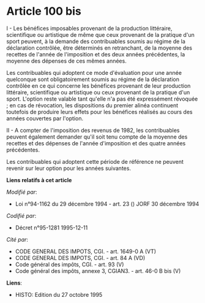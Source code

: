 # Article 100 bis

I - Les bénéfices imposables provenant de la production littéraire, scientifique ou artistique de même que ceux provenant de
la pratique d'un sport peuvent, à la demande des contribuables soumis au régime de la déclaration contrôlée, être déterminés
en retranchant, de la moyenne des recettes de l'année de l'imposition et des deux années précédentes, la moyenne des dépenses
de ces mêmes années.

Les contribuables qui adoptent ce mode d'évaluation pour une année quelconque sont obligatoirement soumis au régime de la
déclaration contrôlée en ce qui concerne les bénéfices provenant de leur production littéraire, scientifique ou artistique ou
ceux provenant de la pratique d'un sport. L'option reste valable tant qu'elle n'a pas été expressément révoquée ; en cas de
révocation, les dispositions du premier alinéa continuent toutefois de produire leurs effets pour les bénéfices réalisés au
cours des années couvertes par l'option.

II - A compter de l'imposition des revenus de 1982, les contribuables peuvent également demander qu'il soit tenu compte de la
moyenne des recettes et des dépenses de l'année d'imposition et des quatre années précédentes.

Les contribuables qui adoptent cette période de référence ne peuvent revenir sur leur option pour les années suivantes.

**Liens relatifs à cet article**

_Modifié par_:

  - Loi n°94-1162 du 29 décembre 1994 - art. 23 () JORF 30 décembre 1994

_Codifié par_:

  - Décret n°95-1281 1995-12-11

_Cité par_:

  - CODE GENERAL DES IMPOTS, CGI. - art. 1649-0 A (VT)
  - CODE GENERAL DES IMPOTS, CGI. - art. 84 A (VD)
  - Code général des impôts, CGI. - art. 93 (V)
  - Code général des impôts, annexe 3, CGIAN3. - art. 46-0 B bis (V)

**Liens**:

  - HISTO: Edition du 27 octobre 1995
